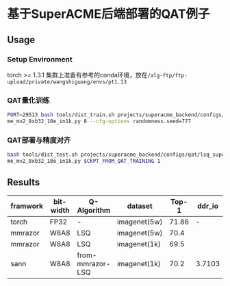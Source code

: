 # 基于SuperACME后端部署的QAT例子

## Usage
### Setup Environment
torch >= 1.3.1
集群上准备有参考的conda环境，放在`/alg-ftp/ftp-upload/private/wangshiguang/envs/pt1.13`

### QAT量化训练
```bash
PORT=29513 bash tools/dist_train.sh projects/superacme_backend/configs/qat/lsq_superac
me_mv2_8xb32_10e_in1k.py 8 --cfg-options randomness.seed=777
```

### QAT部署与精度对齐
```bash
bash tools/dist_test.sh projects/superacme_backend/configs/qat/lsq_superac
me_mv2_8xb32_10e_in1k.py $CKPT_FROM_QAT_TRAINING 1
```

## Results
| framwork | bit-width | Q-Algorithm | dataset      | Top-1 | ddr_io | sram_io | params | ddr_occp | sram_occp | fps      |
| ---      | ---       | ---         | ---          | ---   | ---    | ---     | ---    | ---      |  ---      | ---      |
| torch    | FP32      | -           | imagenet(5w) | 71.86 | -      | -       | -      | -        |-          | -        | 
| mmrazor | W8A8       | LSQ         | imagenet(5w) | 70.4  |  |  |  | | | |
| mmrazor | W8A8       | LSQ         | imagenet(1k) | 69.5  |  |  |  | | | |
| sann    | W8A8  | from-mmrazor-LSQ | imagenet(1k) | 70.2 | 3.7103 | 1.3398 | 3.4932 | 4.6416 | 0.5742 | 1004.5927 |